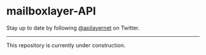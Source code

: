 # mailboxlayer-API

Stay up to date by following [@apilayernet](https://twitter.com/apilayernet) on Twitter.

_________

This repository is currently under construction. 

